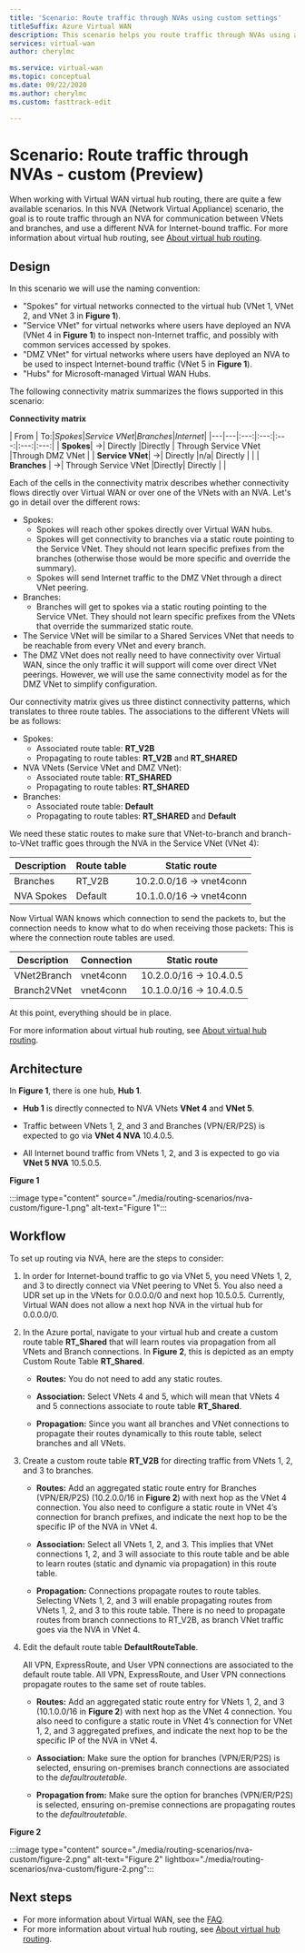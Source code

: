 ```yaml
---
title: 'Scenario: Route traffic through NVAs using custom settings'
titleSuffix: Azure Virtual WAN
description: This scenario helps you route traffic through NVAs using a different NVA for Internet-bound traffic.
services: virtual-wan
author: cherylmc

ms.service: virtual-wan
ms.topic: conceptual
ms.date: 09/22/2020
ms.author: cherylmc
ms.custom: fasttrack-edit

---
```

# Scenario: Route traffic through NVAs - custom (Preview)

When working with Virtual WAN virtual hub routing, there are quite a few available scenarios. In this NVA (Network Virtual Appliance) scenario, the goal is to route traffic through an NVA for communication between VNets and branches, and use a different NVA for Internet-bound traffic. For more information about virtual hub routing, see [About virtual hub routing](about-virtual-hub-routing.md).

## <a name="design"></a>Design

In this scenario we will use the naming convention:

* "Spokes" for virtual networks connected to the virtual hub (VNet 1, VNet 2, and VNet 3 in **Figure 1**).
* "Service VNet" for virtual networks where users have deployed an NVA (VNet 4 in **Figure 1**) to inspect non-Internet traffic, and possibly with common services accessed by spokes.
* "DMZ VNet" for virtual networks where users have deployed an NVA to be used to inspect Internet-bound traffic (VNet 5 in **Figure 1**).
* "Hubs" for Microsoft-managed Virtual WAN Hubs.

The following connectivity matrix summarizes the flows supported in this scenario:

**Connectivity matrix**

| From          | To:|*Spokes*|*Service VNet*|*Branches*|*Internet*|
|---|---|:---:|:---:|:---:|:---:|:---:|
| **Spokes**| &#8594;| Directly |Directly | Through Service VNet |Through DMZ VNet |
| **Service VNet**| &#8594;| Directly |n/a| Directly | |
| **Branches** | &#8594;| Through Service VNet |Directly| Directly |  |

Each of the cells in the connectivity matrix describes whether connectivity flows directly over Virtual WAN or over one of the VNets with an NVA. Let's go in detail over the different rows:

* Spokes:
  * Spokes will reach other spokes directly over Virtual WAN hubs.
  * Spokes will get connectivity to branches via a static route pointing to the Service VNet. They should not learn specific prefixes from the branches (otherwise those would be more specific and override the summary).
  * Spokes will send Internet traffic to the DMZ VNet through a direct VNet peering.
* Branches:
  * Branches will get to spokes via a static routing pointing to the Service VNet. They should not learn specific prefixes from the VNets that override the summarized static route.
* The Service VNet will be similar to a Shared Services VNet that needs to be reachable from every VNet and every branch.
* The DMZ VNet does not really need to have connectivity over Virtual WAN, since the only traffic it will support will come over direct VNet peerings. However, we will use the same connectivity model as for the DMZ VNet to simplify configuration.

Our connectivity matrix gives us three distinct connectivity patterns, which translates to three route tables. The associations to the different VNets will be as follows:

* Spokes:
  * Associated route table: **RT_V2B**
  * Propagating to route tables: **RT_V2B** and **RT_SHARED**
* NVA VNets (Service VNet and DMZ VNet):
  * Associated route table: **RT_SHARED**
  * Propagating to route tables: **RT_SHARED**
* Branches:
  * Associated route table: **Default**
  * Propagating to route tables: **RT_SHARED** and **Default**

We need these static routes to make sure that VNet-to-branch and branch-to-VNet traffic goes through the NVA in the Service VNet (VNet 4):

| Description | Route table | Static route              |
| ----------- | ----------- | ------------------------- |
| Branches    | RT_V2B      | 10.2.0.0/16 -> vnet4conn  |
| NVA Spokes  | Default     | 10.1.0.0/16 -> vnet4conn  |

Now Virtual WAN knows which connection to send the packets to, but the connection needs to know what to do when receiving those packets: This is where the connection route tables are used.

| Description | Connection | Static route            |
| ----------- | ---------- | ----------------------- |
| VNet2Branch | vnet4conn  | 10.2.0.0/16 -> 10.4.0.5 |
| Branch2VNet | vnet4conn  | 10.1.0.0/16 -> 10.4.0.5 |

At this point, everything should be in place.

For more information about virtual hub routing, see [About virtual hub routing](about-virtual-hub-routing.md).

## <a name="architecture"></a>Architecture

In **Figure 1**, there is one hub, **Hub 1**.

* **Hub 1** is directly connected to NVA VNets **VNet 4** and **VNet 5**.

* Traffic between VNets 1, 2, and 3 and Branches (VPN/ER/P2S) is expected to go via **VNet 4 NVA** 10.4.0.5.

* All Internet bound traffic from VNets 1, 2, and 3 is expected to go via **VNet 5 NVA** 10.5.0.5.

**Figure 1**

:::image type="content" source="./media/routing-scenarios/nva-custom/figure-1.png" alt-text="Figure 1":::

## <a name="workflow"></a>Workflow

To set up routing via NVA, here are the steps to consider:

1. In order for Internet-bound traffic to go via VNet 5, you need VNets 1, 2, and 3 to directly connect via VNet peering to VNet 5. You also need a UDR set up in the VNets for 0.0.0.0/0 and next hop 10.5.0.5. Currently, Virtual WAN does not allow a next hop NVA in the virtual hub for 0.0.0.0/0.

1. In the Azure portal, navigate to your virtual hub and create a custom route table **RT_Shared** that will learn routes via propagation from all VNets and Branch connections. In **Figure 2**, this is depicted as an empty Custom Route Table **RT_Shared**.

   * **Routes:** You do not need to add any static routes.

   * **Association:** Select VNets 4 and 5,  which will mean that VNets 4 and 5 connections associate to route table **RT_Shared**.

   * **Propagation:** Since you want all branches and VNet connections to propagate their routes dynamically to this route table, select branches and all VNets.

1. Create a custom route table **RT_V2B** for directing traffic from VNets 1, 2, and 3 to branches.

   * **Routes:** Add an aggregated static route entry for Branches (VPN/ER/P2S) (10.2.0.0/16 in **Figure 2**) with next hop as the VNet 4 connection. You also need to configure a static route in VNet 4’s connection for branch prefixes, and indicate the next hop to be the specific IP of the NVA in VNet 4.

   * **Association:** Select all VNets 1, 2, and 3. This implies that VNet connections 1, 2, and 3 will associate to this route table and be able to learn routes (static and dynamic via propagation) in this route table.

   * **Propagation:** Connections propagate routes to route tables. Selecting VNets 1, 2, and 3 will enable propagating routes from VNets 1, 2, and 3 to this route table. There is no need to propagate routes from branch connections to RT_V2B, as branch VNet traffic goes via the NVA in VNet 4.
  
1. Edit the default route table **DefaultRouteTable**.

   All VPN, ExpressRoute, and User VPN connections are associated to the default route table. All VPN, ExpressRoute, and User VPN connections propagate routes to the same set of route tables.

   * **Routes:** Add an aggregated static route entry for VNets 1, 2, and 3 (10.1.0.0/16 in **Figure 2**) with next hop as the VNet 4 connection. You also need to configure a static route in VNet 4’s connection for VNet 1, 2, and 3 aggregated prefixes, and indicate the next hop to be the specific IP of the NVA in VNet 4.

   * **Association:** Make sure the option for branches (VPN/ER/P2S) is selected, ensuring on-premises branch connections are associated to the *defaultroutetable*.

   * **Propagation from:** Make sure the option for branches (VPN/ER/P2S) is selected, ensuring on-premise connections are propagating routes to the *defaultroutetable*.

**Figure 2**

:::image type="content" source="./media/routing-scenarios/nva-custom/figure-2.png" alt-text="Figure 2" lightbox="./media/routing-scenarios/nva-custom/figure-2.png":::

## Next steps

* For more information about Virtual WAN, see the [FAQ](virtual-wan-faq.md).
* For more information about virtual hub routing, see [About virtual hub routing](about-virtual-hub-routing.md).
